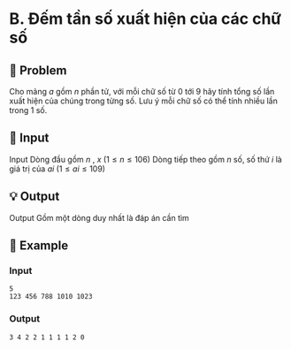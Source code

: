 # B. Đếm tần số xuất hiện của các chữ số

## 📖 Problem

Cho mảng
$a$
gồm
$n$
phần tử, với mỗi chữ số từ
$0$
tới
$9$
hãy tính tổng số lần xuất hiện của chúng trong từng số. Lưu ý mỗi chữ số có thể tính nhiều lần trong
$1$
số.


## 🧩 Input

Input
Dòng đầu gồm
$n$
,
$x$
$(1 ≤n≤ 106)$
Dòng tiếp theo gồm
$n$
số, số thứ
$i$
là giá trị của
$ai$
$(1 ≤ai≤ 109)$


## 💡 Output

Output
Gồm một dòng duy nhất là đáp án cần tìm


## 🧠 Example

### Input

```text
5
123 456 788 1010 1023
```

### Output

```text
3 4 2 2 1 1 1 1 2 0
```


